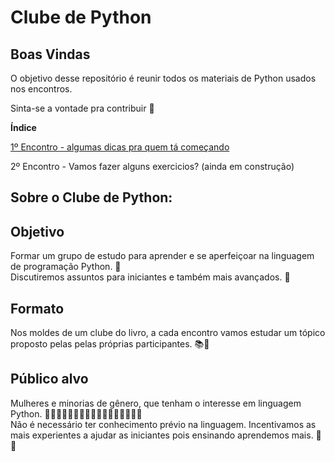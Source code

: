 # Clube de Python

## Boas Vindas

O objetivo desse repositório é reunir todos os materiais de Python usados nos encontros.

Sinta-se a vontade pra contribuir :green_heart:

**Índice**

[1º Encontro - algumas dicas pra quem tá começando](https://github.com/KarolRodriguespy/clube-de-python/blob/master/Encontro-1.md)

2º Encontro - Vamos fazer alguns exercicios? (ainda em construção)



## Sobre o Clube de Python:  
  
## Objetivo  
Formar um grupo de estudo para aprender e se aperfeiçoar na linguagem de programação Python. 🐍  
Discutiremos assuntos para iniciantes e também mais avançados. 💬  
  
## Formato  
Nos moldes de um clube do livro, a cada encontro vamos estudar um tópico proposto pelas pelas próprias participantes. 📚📖  
  
## Público alvo  
Mulheres e minorias de gênero, que tenham o interesse em linguagem Python. 👩‍💻👩🏻‍💻👩🏼‍💻👩🏽‍💻👩🏾‍💻👩🏿‍💻  
Não é necessário ter conhecimento prévio na linguagem. Incentivamos as mais experientes a ajudar as iniciantes pois ensinando aprendemos mais. 👊🤝
